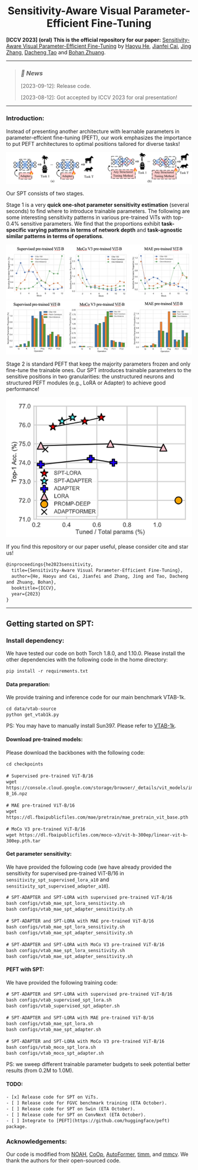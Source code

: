 <h1 align="center">Sensitivity-Aware Visual Parameter-Efficient Fine-Tuning</h1>

**[ICCV 2023] (oral) This is the official repository for our paper:** [Sensitivity-Aware Visual Parameter-Efficient Fine-Tuning](https://arxiv.org/abs/2303.08566) by [Haoyu He](https://charles-haoyuhe.github.io/), [Jianfei Cai](https://jianfei-cai.github.io/), [Jing Zhang](https://scholar.google.com/citations?user=9jH5v74AAAAJ&hl=en), [Dacheng Tao](https://www.sydney.edu.au/engineering/about/our-people/academic-staff/dacheng-tao.html) and [Bohan Zhuang](https://bohanzhuang.github.io/).
***
><h3><strong><i>🚀 News</i></strong></h3>
>[2023-09-12]: Release code.
> 
>[2023-08-12]: Got accepted by ICCV 2023 for oral presentation!
> 
***
### Introduction:

Instead of presenting another architecture with learnable parameters in parameter-effcient fine-tuning (PEFT), our work emphasizes the importance to put PEFT architectures to optimal positions tailored for diverse tasks!

![main](pics/main.png)

Our SPT consists of two stages. 

Stage 1 is a very **quick one-shot parameter sensitivity estimation** (several seconds) to find where to introduce trainable parameters. The following are some interesting sensitivity patterns in various pre-trained ViTs with top-0.4% sensitive parameters. We find that the proportions exhibit **task-specific varying patterns in terms
of network depth** and **task-agnostic similar patterns in terms of operations**.

![depth](pics/depth.png)
![operation](pics/operation.png)

Stage 2 is standard PEFT that keep the majority parameters frozen and only fine-tune the trainable ones. Our SPT introduces trainable parameters to the sensitive positions in two granularities: the unstructured neurons and structured PEFT modules (e.g., LoRA or Adapter) to achieve good performance! 

![performance](pics/performance.png)

If you find this repository or our paper useful, please consider cite and star us!

```
@inproceedings{he2023sensitivity,
  title={Sensitivity-Aware Visual Parameter-Efficient Fine-Tuning},
  author={He, Haoyu and Cai, Jianfei and Zhang, Jing and Tao, Dacheng and Zhuang, Bohan},
  booktitle={ICCV},
  year={2023}
}
```

------


## Getting started on SPT:

### Install dependency:

We have tested our code on both Torch 1.8.0, and 1.10.0. Please install the other dependencies with the following code in the home directory:

```
pip install -r requirements.txt
```

#### Data preparation:

We provide training and inference code for our main benchmark VTAB-1k.

```
cd data/vtab-source
python get_vtab1k.py
```

PS: You may have to manually install Sun397. Please refer to [VTAB-1k](https://github.com/google-research/task_adaptation).

#### Download pre-trained models:

Please download the backbones with the following code:

```
cd checkpoints

# Supervised pre-trained ViT-B/16
wget https://console.cloud.google.com/storage/browser/_details/vit_models/imagenet21k/ViT-B_16.npz

# MAE pre-trained ViT-B/16
wget https://dl.fbaipublicfiles.com/mae/pretrain/mae_pretrain_vit_base.pth

# MoCo V3 pre-trained ViT-B/16
wget https://dl.fbaipublicfiles.com/moco-v3/vit-b-300ep/linear-vit-b-300ep.pth.tar
```

#### Get parameter sensitivity:

We have provided the following code (we have already provided the sensitivity for supervised pre-trained ViT-B/16 in `sensitivity_spt_supervised_lora_a10` and `sensitivity_spt_supervised_adapter_a10`).

```
# SPT-ADAPTER and SPT-LORA with supervised pre-trained ViT-B/16
bash configs/vtab_mae_spt_lora_sensitivity.sh
bash configs/vtab_mae_spt_adapter_sensitivity.sh

# SPT-ADAPTER and SPT-LORA with MAE pre-trained ViT-B/16
bash configs/vtab_mae_spt_lora_sensitivity.sh
bash configs/vtab_mae_spt_adapter_sensitivity.sh

# SPT-ADAPTER and SPT-LORA with MoCo V3 pre-trained ViT-B/16 
bash configs/vtab_mae_spt_lora_sensitivity.sh
bash configs/vtab_mae_spt_adapter_sensitivity.sh
```

#### PEFT with SPT:

We have provided the following training code:

```
# SPT-ADAPTER and SPT-LORA with supervised pre-trained ViT-B/16
bash configs/vtab_supervised_spt_lora.sh
bash configs/vtab_supervised_spt_adapter.sh

# SPT-ADAPTER and SPT-LORA with MAE pre-trained ViT-B/16
bash configs/vtab_mae_spt_lora.sh
bash configs/vtab_mae_spt_adapter.sh

# SPT-ADAPTER and SPT-LORA with MoCo V3 pre-trained ViT-B/16 
bash configs/vtab_moco_spt_lora.sh
bash configs/vtab_moco_spt_adapter.sh
```
PS: we sweep different trainable parameter budgets to seek potential better results (from 0.2M to 1.0M). 


#### TODO:

```
- [x] Release code for SPT on ViTs.
- [ ] Release code for FGVC benchmark training (ETA October).
- [ ] Release code for SPT on Swin (ETA October).
- [ ] Release code for SPT on ConvNext (ETA October).
- [ ] Integrate to [PEFT](https://github.com/huggingface/peft) package.
```

### Acknowledgements:
Our code is modified from [NOAH](https://github.com/ZhangYuanhan-AI/NOAH), [CoOp](https://github.com/KaiyangZhou/CoOp), [AutoFormer](https://github.com/microsoft/Cream/tree/main/AutoFormer), [timm](https://github.com/rwightman/pytorch-image-models), and [mmcv](https://github.com/open-mmlab/mmcv). We thank the authors for their open-sourced code.
